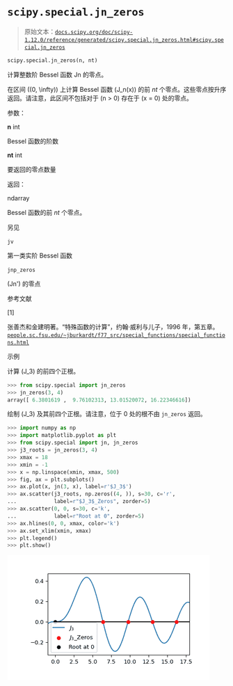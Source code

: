 # `scipy.special.jn_zeros`

> 原始文本：[`docs.scipy.org/doc/scipy-1.12.0/reference/generated/scipy.special.jn_zeros.html#scipy.special.jn_zeros`](https://docs.scipy.org/doc/scipy-1.12.0/reference/generated/scipy.special.jn_zeros.html#scipy.special.jn_zeros)

```py
scipy.special.jn_zeros(n, nt)
```

计算整数阶 Bessel 函数 Jn 的零点。

在区间 \((0, \infty)\) 上计算 Bessel 函数 \(J_n(x)\) 的前 *nt* 个零点。这些零点按升序返回。请注意，此区间不包括对于 \(n > 0\) 存在于 \(x = 0\) 处的零点。

参数：

**n** int

Bessel 函数的阶数

**nt** int

要返回的零点数量

返回：

ndarray

Bessel 函数的前 *nt* 个零点。

另见

`jv`

第一类实阶 Bessel 函数

`jnp_zeros`

\(Jn'\) 的零点

参考文献

[1]

张善杰和金建明著。“特殊函数的计算”，约翰·威利与儿子，1996 年，第五章。[`people.sc.fsu.edu/~jburkardt/f77_src/special_functions/special_functions.html`](https://people.sc.fsu.edu/~jburkardt/f77_src/special_functions/special_functions.html)

示例

计算 \(J_3\) 的前四个正根。

```py
>>> from scipy.special import jn_zeros
>>> jn_zeros(3, 4)
array([ 6.3801619 ,  9.76102313, 13.01520072, 16.22346616]) 
```

绘制 \(J_3\) 及其前四个正根。请注意，位于 0 处的根不由 `jn_zeros` 返回。

```py
>>> import numpy as np
>>> import matplotlib.pyplot as plt
>>> from scipy.special import jn, jn_zeros
>>> j3_roots = jn_zeros(3, 4)
>>> xmax = 18
>>> xmin = -1
>>> x = np.linspace(xmin, xmax, 500)
>>> fig, ax = plt.subplots()
>>> ax.plot(x, jn(3, x), label=r'$J_3$')
>>> ax.scatter(j3_roots, np.zeros((4, )), s=30, c='r',
...            label=r"$J_3$_Zeros", zorder=5)
>>> ax.scatter(0, 0, s=30, c='k',
...            label=r"Root at 0", zorder=5)
>>> ax.hlines(0, 0, xmax, color='k')
>>> ax.set_xlim(xmin, xmax)
>>> plt.legend()
>>> plt.show() 
```

![../../_images/scipy-special-jn_zeros-1.png](img/7767911d3d3c9a65cdb05dbbec76fcbf.png)
